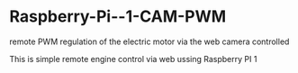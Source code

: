 # Raspberry-Pi--1-CAM-PWM
remote PWM regulation of the electric motor via the web camera controlled

This is simple remote engine control via web ussing Raspberry PI 1 
